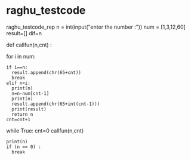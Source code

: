 # raghu_testcode
raghu_testcode_rep
n = int(input("enter the number :"))
num = [1,3,12,60]
result=[]
dif=n

def callfun(n,cnt) :
  
  for i in num:
    
    if i==n:
      result.append(chr(65+cnt))
      break
    elif n<i:
      print(n)
      n=n-num[cnt-1]
      print(n)
      result.append(chr(65+int(cnt-1)))
      print(result)
      return n
    cnt=cnt+1 
  
while True:
    cnt=0
    callfun(n,cnt)
    
    print(n)
    if (n == 0) :
      break
